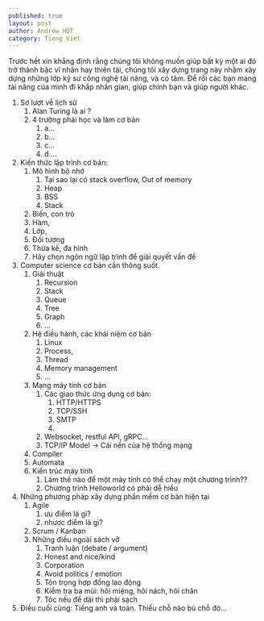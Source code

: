 ```yaml
---
published: true
layout: post
author: Andrew HQT
category: Tieng Viet
---
```

Trước hết xin khẳng định rằng chúng tôi không muốn giúp bất kỳ một ai đó trở thành bậc vĩ nhân hay thiên tài, chúng tôi xây dựng trang này nhằm xây dựng những lớp kỹ sư công nghệ tài năng, và  có tâm. Để rồi các bạn mang tài năng của mình đi khắp nhân gian, giúp chính bạn và giúp người khác. 
1. Sơ lượt về lịch sử
    1. Alan Turing là ai ?
    2. 4 trường phái học và làm cơ bản
        1. a...
        2. b...
        3. c...
        4. d….
2. Kiến thức lập trình cơ bản: 
    1. Mô hình bộ nhớ
        1. Tại sao lại có stack overflow, Out of memory
        2. Heap
        3. BSS
        4. Stack
    1. Biến, con trỏ
    2. Hàm, 
    3. Lớp,
    4. Đối tượng
    5. Thừa kế, đa hình
    6. Hãy chọn ngôn ngữ lập trình để giải quyết vấn đề
3. Computer science cơ bản cần thông suốt. 
    1. Giải thuật
        1. Recursion
        2. Stack
        3. Queue
        4. Tree
        5. Graph
        6. ...
    2. Hệ điều hành, các khái niệm cơ bản
        1. Linux
        2. Process,
        3. Thread
        4. Memory management
        5. ...
    3. Mạng máy tính cơ bản
        1. Các giao thức ứng dụng cơ bản:
            1. HTTP/HTTPS
            2. TCP/SSH
            3. SMTP
            4. 
        2. Websocket, restful API, gRPC...
        3. TCP/IP Model -> Cái nền của hệ thống mạng
     4.  Compiler
     5. Automata
     6. Kiến trúc máy tính
        1. Làm thế nào để một máy tính có thể chạy một chương trình??
        2. Chương trình Helloworld có phải dễ hiểu
4. Những phương pháp xây dựng phần mềm cơ bản hiện tại
    1. Agile
        1. ưu điểm là gì?
        2. nhược điểm là gì?
    2. Scrum / Kanban
    3. Những điều ngoài sách vỡ
        1. Tranh luận (debate / argument)
        2. Honest and nice/kind
        3. Corporation
        4. Avoid politics / emotion
        5. Tôn trọng hợp đồng lao động
        6. Kiểm tra ba mùi: hôi miệng, hôi nách, hôi chân
        7. Tóc nếu để dài thì phải sạch
5. Điều cuối cùng: Tiếng anh và toán. Thiếu chỗ nào bù chỗ đó...
